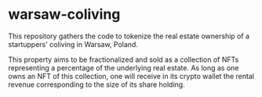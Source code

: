 # warsaw-coliving
This repository gathers the code to tokenize the real estate ownership of a startuppers' coliving in Warsaw, Poland.

This property aims to be fractionalized and sold as a collection of NFTs representing a percentage of the underlying real estate. As long as one owns an NFT of this collection, one will receive in its crypto wallet the rental revenue corresponding to the size of its share holding.
